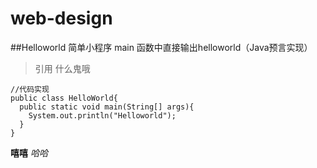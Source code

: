 # web-design
##Helloworld 简单小程序
main 函数中直接输出helloworld（Java预言实现）
>引用 什么鬼哦
``` 
//代码实现
public class HelloWorld{
  public static void main(String[] args){
    System.out.println("Helloworld");
  }
}
```

**嘻嘻**
*哈哈*
